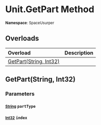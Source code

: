 # Unit.GetPart Method

<small>**Namespace**: SpaceUsurper</small>

## Overloads

<div markdown="1" class="member-table">

| Overload | Description |
| :------- | ----------- |
| [GetPart(String, Int32)](#String_Int32_) |  | 

</div>

## GetPart(String, Int32)
### Parameters
#### <small>[String](https://docs.microsoft.com/en-us/dotnet/api/system.string?view=netframework-4.5)</small> `partType`

#### <small>[Int32](https://docs.microsoft.com/en-us/dotnet/api/system.int32?view=netframework-4.5)</small> `index`

